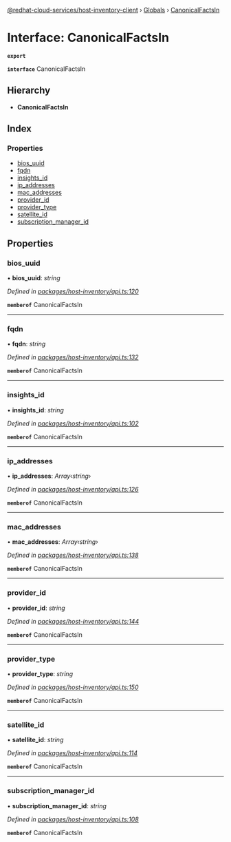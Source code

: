 [@redhat-cloud-services/host-inventory-client](../README.md) › [Globals](../globals.md) › [CanonicalFactsIn](canonicalfactsin.md)

# Interface: CanonicalFactsIn

**`export`** 

**`interface`** CanonicalFactsIn

## Hierarchy

* **CanonicalFactsIn**

## Index

### Properties

* [bios_uuid](canonicalfactsin.md#bios_uuid)
* [fqdn](canonicalfactsin.md#fqdn)
* [insights_id](canonicalfactsin.md#insights_id)
* [ip_addresses](canonicalfactsin.md#ip_addresses)
* [mac_addresses](canonicalfactsin.md#mac_addresses)
* [provider_id](canonicalfactsin.md#provider_id)
* [provider_type](canonicalfactsin.md#provider_type)
* [satellite_id](canonicalfactsin.md#satellite_id)
* [subscription_manager_id](canonicalfactsin.md#subscription_manager_id)

## Properties

###  bios_uuid

• **bios_uuid**: *string*

*Defined in [packages/host-inventory/api.ts:120](https://github.com/RedHatInsights/javascript-clients/blob/master/packages/host-inventory/api.ts#L120)*

**`memberof`** CanonicalFactsIn

___

###  fqdn

• **fqdn**: *string*

*Defined in [packages/host-inventory/api.ts:132](https://github.com/RedHatInsights/javascript-clients/blob/master/packages/host-inventory/api.ts#L132)*

**`memberof`** CanonicalFactsIn

___

###  insights_id

• **insights_id**: *string*

*Defined in [packages/host-inventory/api.ts:102](https://github.com/RedHatInsights/javascript-clients/blob/master/packages/host-inventory/api.ts#L102)*

**`memberof`** CanonicalFactsIn

___

###  ip_addresses

• **ip_addresses**: *Array‹string›*

*Defined in [packages/host-inventory/api.ts:126](https://github.com/RedHatInsights/javascript-clients/blob/master/packages/host-inventory/api.ts#L126)*

**`memberof`** CanonicalFactsIn

___

###  mac_addresses

• **mac_addresses**: *Array‹string›*

*Defined in [packages/host-inventory/api.ts:138](https://github.com/RedHatInsights/javascript-clients/blob/master/packages/host-inventory/api.ts#L138)*

**`memberof`** CanonicalFactsIn

___

###  provider_id

• **provider_id**: *string*

*Defined in [packages/host-inventory/api.ts:144](https://github.com/RedHatInsights/javascript-clients/blob/master/packages/host-inventory/api.ts#L144)*

**`memberof`** CanonicalFactsIn

___

###  provider_type

• **provider_type**: *string*

*Defined in [packages/host-inventory/api.ts:150](https://github.com/RedHatInsights/javascript-clients/blob/master/packages/host-inventory/api.ts#L150)*

**`memberof`** CanonicalFactsIn

___

###  satellite_id

• **satellite_id**: *string*

*Defined in [packages/host-inventory/api.ts:114](https://github.com/RedHatInsights/javascript-clients/blob/master/packages/host-inventory/api.ts#L114)*

**`memberof`** CanonicalFactsIn

___

###  subscription_manager_id

• **subscription_manager_id**: *string*

*Defined in [packages/host-inventory/api.ts:108](https://github.com/RedHatInsights/javascript-clients/blob/master/packages/host-inventory/api.ts#L108)*

**`memberof`** CanonicalFactsIn
